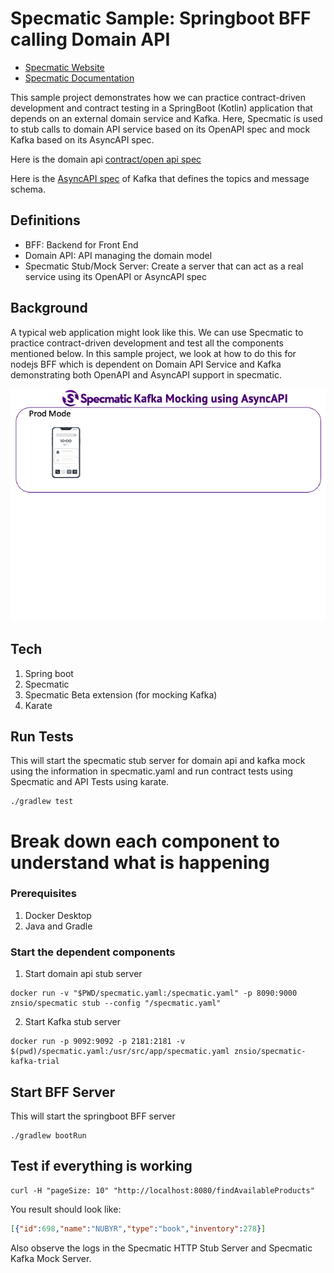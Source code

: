 # Specmatic Sample: Springboot BFF calling Domain API

* [Specmatic Website](https://specmatic.io)
* [Specmatic Documentation](https://specmatic.io/documentation.html)

This sample project demonstrates how we can practice contract-driven development and contract testing in a SpringBoot (Kotlin) application that depends on an external domain service and Kafka. Here, Specmatic is used to stub calls to domain API service based on its OpenAPI spec and mock Kafka based on its AsyncAPI spec.

Here is the domain api [contract/open api spec](https://github.com/znsio/specmatic-order-contracts/blob/main/io/specmatic/examples/store/openapi/api_order_v3.yaml)

Here is the [AsyncAPI spec](https://github.com/znsio/specmatic-order-contracts/blob/main/io/specmatic/examples/store/asyncapi/kafka.yaml) of Kafka that defines the topics and message schema.

## Definitions
* BFF: Backend for Front End
* Domain API: API managing the domain model
* Specmatic Stub/Mock Server: Create a server that can act as a real service using its OpenAPI or AsyncAPI spec

## Background
A typical web application might look like this. We can use Specmatic to practice contract-driven development and test all the components mentioned below. In this sample project, we look at how to do this for nodejs BFF which is dependent on Domain API Service and Kafka demonstrating both OpenAPI and AsyncAPI support in specmatic.

![HTML client talks to client API which talks to backend API](assets/specmatic-order-bff-architecture.gif)

## Tech
1. Spring boot
2. Specmatic
3. Specmatic Beta extension (for mocking Kafka)
4. Karate

## Run Tests
This will start the specmatic stub server for domain api and kafka mock using the information in specmatic.yaml and run contract tests using Specmatic and API Tests using karate.
```shell
./gradlew test
```

# Break down each component to understand what is happening

### Prerequisites

1. Docker Desktop
2. Java and Gradle
 
### Start the dependent components

1. Start domain api stub server

```shell
docker run -v "$PWD/specmatic.yaml:/specmatic.yaml" -p 8090:9000 znsio/specmatic stub --config "/specmatic.yaml"
```

2. Start Kafka stub server

```shell
docker run -p 9092:9092 -p 2181:2181 -v $(pwd)/specmatic.yaml:/usr/src/app/specmatic.yaml znsio/specmatic-kafka-trial
```

## Start BFF Server
This will start the springboot BFF server
```shell
./gradlew bootRun
```

## Test if everything is working

```shell
curl -H "pageSize: 10" "http://localhost:8080/findAvailableProducts"
```

You result should look like:
```json
[{"id":698,"name":"NUBYR","type":"book","inventory":278}]
```

Also observe the logs in the Specmatic HTTP Stub Server and Specmatic Kafka Mock Server.
